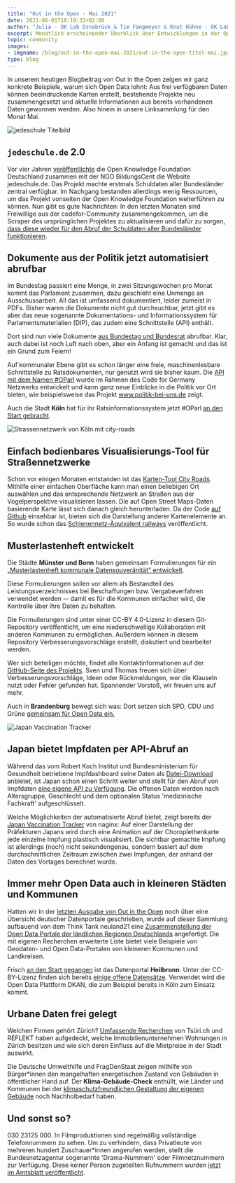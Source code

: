 ```yaml
---
title: "Out in the Open - Mai 2021"
date: 2021-06-01T10:19:33+02:00
author: "Julia - OK Lab Osnabrück & Tim Fangmeyer & Knut Hühne - OK Lab Berlin"
excerpt: Monatlich erscheinender Überblick über Entwicklungen in der Open Data and Civic Tech Szene
topic: community
images:
- imgname: /blog/out-in-the-open-mai-2021/out-in-the-open-titel-mai.jpg
type: blog
---
```


In unserem heutigen Blogbeitrag von Out in the Open zeigen wir ganz
konkrete Beispiele, warum sich Open Data lohnt: Aus frei verfügbaren
Daten können beeindruckende Karten erstellt, bestehende Projekte neu
zusammengesetzt und aktuelle Informationen aus bereits vorhandenen Daten
gewonnen werden. Also hinein in unsere Linksammlung für den Monat Mai.

![jedeschule Titelbild](/blog/jedeschule-2.jpg)

## `jedeschule.de` 2.0

Vor vier Jahren
[veröffentlichte](https://okfn.de/blog/2017/03/jedeschule-launch/) die
Open Knowledge Foundation Deutschland zusammen mit der NGO BildungsCent
die Website jedeschule.de. Das Projekt machte erstmals Schuldaten aller
Bundesländer zentral verfügbar. Im Nachgang bestanden allerdings wenig
Ressourcen, um das Projekt vonseiten der Open Knowledge Foundation
weiterführen zu können. Nun gibt es gute Nachrichten: In den letzten
Monaten sind Freiwillige aus der codefor-Community zusammengekommen, um
die Scraper des ursprünglichen Projektes zu aktualisieren und dafür zu
sorgen, [dass diese wieder für den Abruf der Schuldaten aller
Bundesländer funktionieren](https://codefor.de/blog/jedeschule-2/).

## Dokumente aus der Politik jetzt automatisiert abrufbar

Im Bundestag passiert eine Menge, in zwei Sitzungswochen pro Monat kommt
das Parlament zusammen, dazu geschieht eine Unmenge an Ausschussarbeit.
All das ist umfassend dokumentiert, leider zumeist in PDFs. Bisher waren
die Dokumente nicht gut durchsuchbar, jetzt gibt es aber das neue
sogenannte Dokumentations- und Informationssystem für
Parlamentsmaterialien (DIP), das zudem eine Schnittstelle (API) enthält.

Dort sind nun viele Dokumente [aus Bundestag und
Bundesrat](https://dip.bundestag.de/%C3%BCber-dip/hilfe/api#content)
abrufbar. Klar, auch dabei ist noch Luft nach oben, aber ein Anfang ist
gemacht und das ist ein Grund zum Feiern!

Auf kommunaler Ebene gibt es schon länger eine freie, maschinenlesbare
Schnittstelle zu Ratsdokumenten, nur genutzt wird sie bisher kaum. Die
[API mit dem Namen \#OParl](https://oparl.org/) wurde im Rahmen des Code
for Germany Netzwerks entwickelt und kann ganz neue Einblicke in die
Politik vor Ort bieten, wie beispielsweise das Projekt
www.politik-bei-uns.de zeigt.

Auch die Stadt **Köln** hat für ihr Ratsinformationssystem jetzt \#OParl
[an den Start
gebracht](https://offenedaten-koeln.de/dataset/oparl-api-koeln).

![Strassennetzwerk von Köln mit city-roads](/blog/out-in-the-open-mai-2021/Köln.jpg)

## Einfach bedienbares Visualisierungs-Tool für Straßennetzwerke

Schon vor einigen Monaten entstanden ist das [Karten-Tool City
Roads](https://anvaka.github.io/city-roads/). Mithilfe einer einfachen
Oberfläche kann man einen beliebigen Ort auswählen und das entsprechende
Netzwerk an Straßen aus der Vogelperspektive visualisieren lassen. Die
auf Open Street Maps-Daten basierende Karte lässt sich danach gleich
herunterladen. Da der Code [auf
Github](https://github.com/anvaka/city-roads) einsehbar ist, bieten sich
die Darstellung anderer Kartenelemente an. So wurde schon das
[Schienennetz-Äquivalent railways](https://abaumg.github.io/railways/)
veröffentlicht.

## Musterlastenheft entwickelt

Die Städte **Münster und Bonn** haben gemeinsam Formulierungen für ein
[„Musterlastenheft kommunale Datensouveränität"
entwickelt](https://github.com/od-ms/datennutzungsklauseln-muster).

Diese Formulierungen sollen vor allem als Bestandteil des
Leistungsverzeichnisses bei Beschaffungen bzw. Vergabeverfahren
verwendet werden -- damit es für die Kommunen einfacher wird, die
Kontrolle über ihre Daten zu behalten.

Die Formulierungen sind unter einer CC-BY 4.0-Lizenz in diesem
Git-Repository veröffentlicht, um eine niederschwellige Kollaboration
mit anderen Kommunen zu ermöglichen. Außerdem können in diesem
Repository Verbesserungsvorschläge erstellt, diskutiert und bearbeitet
werden.

Wer sich beteiligen möchte, findet alle Kontaktinformationen auf der
[GitHub-Seite des
Projekts](https://github.com/od-ms/datennutzungsklauseln-muster). Sven
und Thomas freuen sich über Verbesserungsvorschläge, Ideen oder
Rückmeldungen, wer die Klauseln nutzt oder Fehler gefunden hat.
Spannender Vorstoß, wir freuen uns auf mehr.

Auch in **Brandenburg** bewegt sich was: Dort setzen sich SPD, CDU und
Grüne [gemeinsam für Open Data
ein.](https://www.parlamentsdokumentation.brandenburg.de/parladoku/w7/drs/ab_3500/3544.pdf)

![Japan Vaccination Tracker](/blog/out-in-the-open-mai-2021/japan-vaccination-tracker.jpg)

## Japan bietet Impfdaten per API-Abruf an

Während das vom Robert Koch Institut und Bundesministerium für
Gesundheit betriebene Impfdashboard seine Daten als
[Datei-Download](https://impfdashboard.de/daten) anbietet, ist Japan
schon einen Schritt weiter und stellt für den Abruf von Impfdaten [eine
eigene API zu Verfügung](https://cio.go.jp/c19vaccine_opendata). Die
offenen Daten werden nach Altersgruppe, Geschlecht und dem optionalen
Status 'medizinische Fachkraft' aufgeschlüsselt.

Welche Möglichkeiten der automatisierte Abruf bietet, zeigt bereits der
[Japan Vaccination
Tracker](https://nagix.github.io/japan-vaccination-tracker/) von naginx:
Auf einer Darstellung der Präfekturen Japans wird durch eine Animation
auf der Choroplethenkarte jede einzelne Impfung plastisch visualisiert.
Die sichtbar gemachte Impfung ist allerdings (noch) nicht sekundengenau,
sondern basiert auf dem durchschnittlichen Zeitraum zwischen zwei
Impfungen, der anhand der Daten des Vortages berechnet wurde.

## Immer mehr Open Data auch in kleineren Städten und Kommunen

Hatten wir in der [letzten Ausgabe von Out in the
Open](https://codefor.de/blog/out-in-the-open/) noch über eine Übersicht
deutscher Datenportale geschrieben, wurde auf dieser Sammlung aufbauend
von dem Think Tank neuland21 eine [Zusammenstellung der Open Data
Portale der ländlichen Regionen
Deutschlands](https://opendataland.de/landkarte/) angefertigt. Die mit
eigenen Recherchen erweiterte Liste bietet viele Beispiele von Geodaten-
und Open Data-Portalen von kleineren Kommunen und Landkreisen.

Frisch [an den Start
gegangen](https://www.fnweb.de/rhein-main-neckar_artikel,-heilbronn-heilbronner-open-data-portal-fuer-mehr-transparenz-und-information-_arid,1794892.html)
ist das Datenportal **Heilbronn**. Unter der CC-BY-Lizenz finden sich
bereits [einige offene Datensätze](https://opendata.heilbronn.de/).
Verwendet wird die Open Data Plattform DKAN, die zum Beispiel bereits in
Köln zum Einsatz kommt.

## Urbane Daten frei gelegt

Welchen Firmen gehört Zürich? [Umfassende
Recherchen](https://reflekt.ch/teil-2-welchen-firmen-gehoert-zuerich/)
von Tsüri.ch und REFLEKT haben aufgedeckt, welche Immobilienunternehmen
Wohnungen in Zürich besitzen und wie sich deren Einfluss auf die
Mietpreise in der Stadt auswirkt.

Die Deutsche Umwelthilfe und FragDenStaat zeigen mithilfe von
Bürger\*innen den mangelhaften energetischen Zustand von Gebäuden in
öffentlicher Hand auf. Der **Klima-Gebäude-Check** enthüllt, wie Länder
und Kommunen bei der [klimaschutzfreundlichen Gestaltung der eigenen
Gebäude](https://fragdenstaat.de/blog/2021/05/25/auswertung-des-klima-gebaude-checks-staatsgeheimnis-energieverschwendung/) noch Nachholbedarf haben.

## Und sonst so?

030 23125 000. In Filmproduktionen sind regelmäßig vollständige
Telefonnummern zu sehen. Um zu verhindern, dass Privatleute von mehreren
hundert Zuschauer\*innen angerufen werden, stellt die Bundesnetzagentur
sogenannte 'Drama-Nummern' oder Filmnetznummern zur Verfügung. Diese
keiner Person zugeteilten Rufnummern wurden [jetzt im Amtsblatt
veröffentlicht](https://www.bundesnetzagentur.de/SharedDocs/Downloads/DE/Sachgebiete/Telekommunikation/Unternehmen_Institutionen/Nummerierung/Rufnummern/Mittlg148_2021.pdf;jsessionid=761910E99943300A355B7085EE182FB1?__blob=publicationFile&v=1).